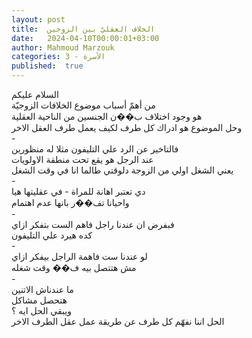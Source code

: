```yaml
---
layout: post
title:  الخلاف العقليّ بين الزوجين
date:   2024-04-10T00:00:01+03:00
author: Mahmoud Marzouk
categories: 3 - الأسرة
published:  true
---
```

السلام عليكم\
من أهمّ أسباب موضوع الخلافات الزوجيّة\
هو وجود اختلاف ب��ن الجنسين من الناحية العقلية\
وحل الموضوع هو ادراك كل طرف لكيف يعمل طرف العقل الاخر\
-\
فالتاخير عن الرد علي التليفون مثلا له منظورين\
عند الرجل هو يقع تحت منطقة الاولويات\
يعني الشغل اولي من الزوجة دلوقتي طالما انا في وقت الشغل\
-\
دي تعتبر اهانة للمراة - في عقليتها هيا\
واحيانا تف��ر بانها عدم اهتمام\
-\
فبفرض ان عندنا راجل فاهم الست بتفكر ازاي\
كده هيرد علي التليفون\
-\
لو عندنا ست فاهمة الراجل بيفكر ازاي\
مش هتتصل بيه ف�� وقت شغله\
-\
ما عندناش الاتنين\
هتحصل مشاكل\
ويبقي الحل ايه ؟\
الحل اننا نفهّم كل طرف عن طريقة عمل عقل الطرف الاخر
